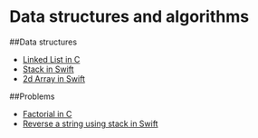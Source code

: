 # Data structures and algorithms
  
##Data structures
- [Linked List in C](https://github.com/ayunav/DataStructuresAndAlgorithms/tree/master/DataStructures/LinkedListInC)
- [Stack in Swift](https://github.com/ayunav/DataStructuresAndAlgorithms/tree/master/DataStructures/StackSwift.playground)
- [2d Array in Swift](https://github.com/ayunav/DataStructuresAndAlgorithms/tree/master/DataStructures/2dArraySwift.playground)


##Problems 
- [Factorial in C](https://github.com/ayunav/DataStructuresAndAlgorithms/tree/master/Problems/FactorialC)
- [Reverse a string using stack in Swift](https://github.com/ayunav/DataStructuresAndAlgorithms/tree/master/Problems/ReverseStringUsingStackInSwift.playground) 

